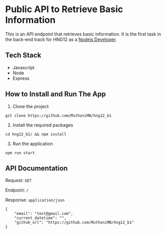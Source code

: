 # Public API to Retrieve Basic Information
This is an API endpoint that retrieves basic information. It is the first task in the back-end track for HNG12 as a [Nodejs Developer](https://hng.tech/hire/nodejs-developers).

## Tech Stack
- Javascript
- Node
- Express

## How to Install and Run The App
1. Clone the project
```
git clone https://github.com/MuthoniMN/hng12_b1
```
2. Install the required packages
```
cd hng12_b1/ && npm install
```
3. Run the application
```
npm run start
```

## API Documentation
Request: `GET`

Endpoint: `/`

Response: `application/json`
```
{
    "email": "test@gmail.com",
    "current_datetime": "",
    "github_url": "https://github.com/MuthoniMN/hng12_b1"
}
```
